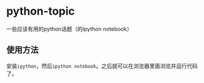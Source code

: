 # python-topic
一些应该有用的python话题（的ipython notebook）

## 使用方法

安装`ipython`，然后`ipython notebook`。之后就可以在浏览器里面浏览并运行代码了。
